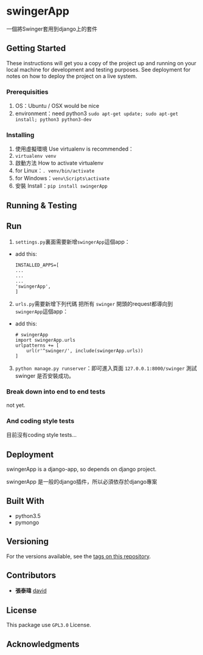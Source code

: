 # swingerApp

一個將Swinger套用到django上的套件

## Getting Started

These instructions will get you a copy of the project up and running on your local machine for development and testing purposes. See deployment for notes on how to deploy the project on a live system.

### Prerequisities

1. OS：Ubuntu / OSX would be nice
2. environment：need python3 `sudo apt-get update; sudo apt-get install; python3 python3-dev`

### Installing

1. 使用虛擬環境 Use virtualenv is recommended：
  1. `virtualenv venv`
2. 啟動方法 How to activate virtualenv
  1. for Linux：`. venv/bin/activate`
  2. for Windows：`venv\Scripts\activate`
3. 安裝 Install：`pip install swingerApp`

## Running & Testing

## Run

1. `settings.py`裏面需要新增`swingerApp`這個app：

  - add this:

    ```
    INSTALLED_APPS=[
    ...
    ...
    ...
    'swingerApp',
    ]
    ```

2. `urls.py`需要新增下列代碼 把所有 `swinger` 開頭的request都導向到`swingerApp`這個app：

  - add this:

    ```
    # swingerApp
    import swingerApp.urls
    urlpatterns += [
        url(r'^swinger/', include(swingerApp.urls))
    ]
    ```

3. `python manage.py runserver`：即可進入頁面 `127.0.0.1:8000/swinger` 測試 swinger 是否安裝成功。

### Break down into end to end tests

not yet.

### And coding style tests

目前沒有coding style tests...

## Deployment

swingerApp is a django-app, so depends on django project.

swingerApp 是一般的django插件，所以必須依存於django專案

## Built With

* python3.5
* pymongo

## Versioning

For the versions available, see the [tags on this repository](https://github.com/david30907d/KCM/releases).

## Contributors

* **張泰瑋** [david](https://github.com/david30907d)

## License

This package use `GPL3.0` License.

## Acknowledgments
